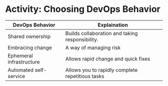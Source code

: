# Activity: Choosing DevOps Behavior

| DevOps Behavior | Explaination |
|-----------------|--------------|
| Shared ownership | Builds collaboration and taking responsibility. |
| Embracing change | A way of managing risk |
| Ephemeral infrastructure | Allows rapid change and quick fixes |
| Automated self-service | Allows you to rapidly complete repetitious tasks |
